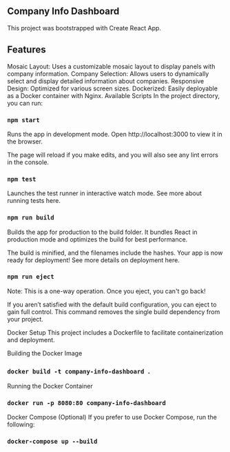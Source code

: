 ## Company Info Dashboard
This project was bootstrapped with Create React App.
## Features
Mosaic Layout: Uses a customizable mosaic layout to display panels with company information.
Company Selection: Allows users to dynamically select and display detailed information about companies.
Responsive Design: Optimized for various screen sizes.
Dockerized: Easily deployable as a Docker container with Nginx.
Available Scripts
In the project directory, you can run:

### `npm start`
Runs the app in development mode.
Open http://localhost:3000 to view it in the browser.

The page will reload if you make edits, and you will also see any lint errors in the console.

### `npm test`
Launches the test runner in interactive watch mode.
See more about running tests here.

### `npm run build`
Builds the app for production to the build folder.
It bundles React in production mode and optimizes the build for best performance.

The build is minified, and the filenames include the hashes.
Your app is now ready for deployment! See more details on deployment here.

### `npm run eject`
Note: This is a one-way operation. Once you eject, you can't go back!

If you aren’t satisfied with the default build configuration, you can eject to gain full control. This command removes the single build dependency from your project.

Docker Setup
This project includes a Dockerfile to facilitate containerization and deployment.

Building the Docker Image

### `docker build -t company-info-dashboard `.

Running the Docker Container

### `docker run -p 8080:80 company-info-dashboard`

Docker Compose (Optional)
If you prefer to use Docker Compose, run the following:

### `docker-compose up --build`
